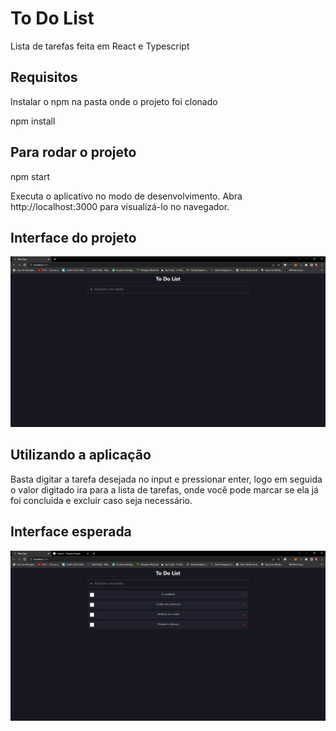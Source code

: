 # To Do List

Lista de tarefas feita em React e Typescript

## Requisitos

Instalar o npm na pasta onde o projeto foi clonado

npm install


## Para rodar o projeto

npm start

Executa o aplicativo no modo de desenvolvimento.
Abra http://localhost:3000 para visualizá-lo no navegador.

## Interface do projeto

![alt text](/public/images/tela-esperada.png)

## Utilizando a aplicação

Basta digitar a tarefa desejada no input e pressionar enter, logo em seguida o valor digitado ira para a lista de tarefas, onde você pode marcar se ela já foi concluída e excluir caso seja necessário.

## Interface esperada

![alt text](/public/images/tela-esperada-preenchida.png)

